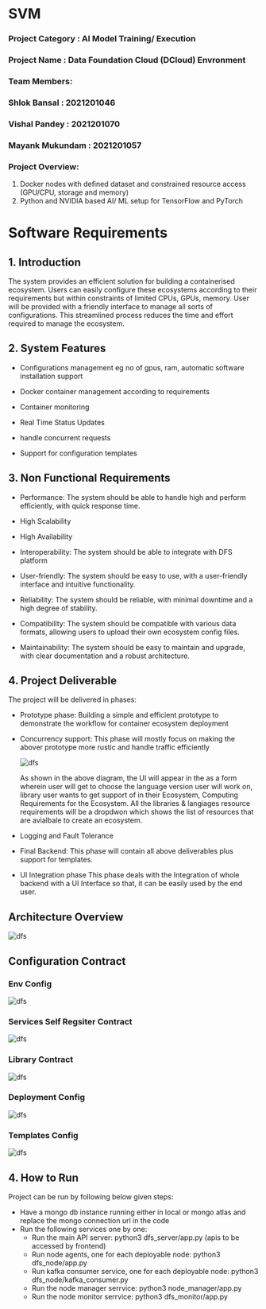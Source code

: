 # SVM
### Project Category : AI Model Training/ Execution
### Project Name : Data Foundation Cloud (DCloud) Envronment 
### Team Members:
### Shlok Bansal : 2021201046
### Vishal Pandey : 2021201070
### Mayank Mukundam : 2021201057
### Project Overview:
1. Docker nodes with defined dataset and constrained resource access (GPU/CPU, storage and memory)
2.  Python and NVIDIA based AI/ ML setup for TensorFlow and PyTorch
# Software Requirements
## 1. Introduction

The system provides an efficient solution for building a containerised ecosystem. Users can easily configure these ecosystems according to their requirements but within constraints of limited CPUs, GPUs, memory. User will be provided with a friendly interface to manage all sorts of configurations. This streamlined process reduces the time and effort required to manage the ecosystem.

## 2. System Features

- Configurations management eg no of gpus, ram, automatic software installation support 

- Docker container management according to requirements

- Container monitoring

- Real Time Status Updates

- handle concurrent requests

- Support for configuration templates

## 3. Non Functional Requirements

- Performance: The system should be able to handle high and perform efficiently, with quick response time.

- High Scalability

- High Availability

- Interoperability: The system should be able to integrate with DFS platform

- User-friendly: The system should be easy to use, with a user-friendly interface and intuitive functionality.

- Reliability: The system should be reliable, with minimal downtime and a high degree of stability.

- Compatibility: The system should be compatible with various data formats, allowing users to upload their own ecosystem config files.

- Maintainability: The system should be easy to maintain and upgrade, with clear documentation and a robust architecture.

## 4. Project Deliverable
The project will be delivered in phases:
- Prototype phase: Building a simple and efficient prototype to demonstrate the workflow for container ecosystem deployment
- Concurrency support: This phase will mostly focus on making the abover prototype more rustic and handle traffic efficiently

    
    
    ![dfs](https://github.com/shlok2999/SVM/blob/main/dfs_new.png)

    As shown in the above diagram, the UI will appear in the as a form wherein user will get to choose the language version user will work on, library user wants to get support of in their Ecosystem, Computing Requirements for the Ecosystem. All the libraries & langiages resource requirements will be a dropdwon which shows the list of resources that are avialbale to create an ecosystem.
      
- Logging and Fault Tolerance
- Final Backend: This phase will contain all above deliverables plus support for templates.
- UI Integration phase
    This phase deals with the Integration of whole backend with a UI Interface so that, it can be easily used by the end user.

## Architecture Overview
![dfs](https://github.com/shlok2999/SVM/blob/shlok/dfs_arch_v2.png)

## Configuration Contract
### Env Config
![dfs](https://github.com/shlok2999/SVM/blob/shlok/contracts/dfs_config.png)

### Services Self Regsiter Contract
![dfs](https://github.com/shlok2999/SVM/blob/shlok/contracts/dfs_service.png)

### Library Contract
![dfs](https://github.com/shlok2999/SVM/blob/shlok/contracts/dfs_library.png)

### Deployment Config
![dfs](https://github.com/shlok2999/SVM/blob/shlok/contracts/dfs_deployment.png)

### Templates Config
![dfs](https://github.com/shlok2999/SVM/blob/shlok/contracts/dfs_template.png)

## 4. How to Run
Project can be run by following below given steps:
- Have a mongo db instance running either in local or mongo atlas and replace the mongo connection url in the code
- Run the following services one by one:
    -   Run the main API server: python3 dfs_server/app.py (apis to be accessed by frontend)
    -   Run node agents, one for each deployable node: python3 dfs_node/app.py
    -   Run kafka consumer service, one for each deployable node: python3 dfs_node/kafka_consumer.py
    -   Run the node manager serrvice: python3 node_manager/app.py
    -   Run the node monitor serrvice: python3 dfs_monitor/app.py

